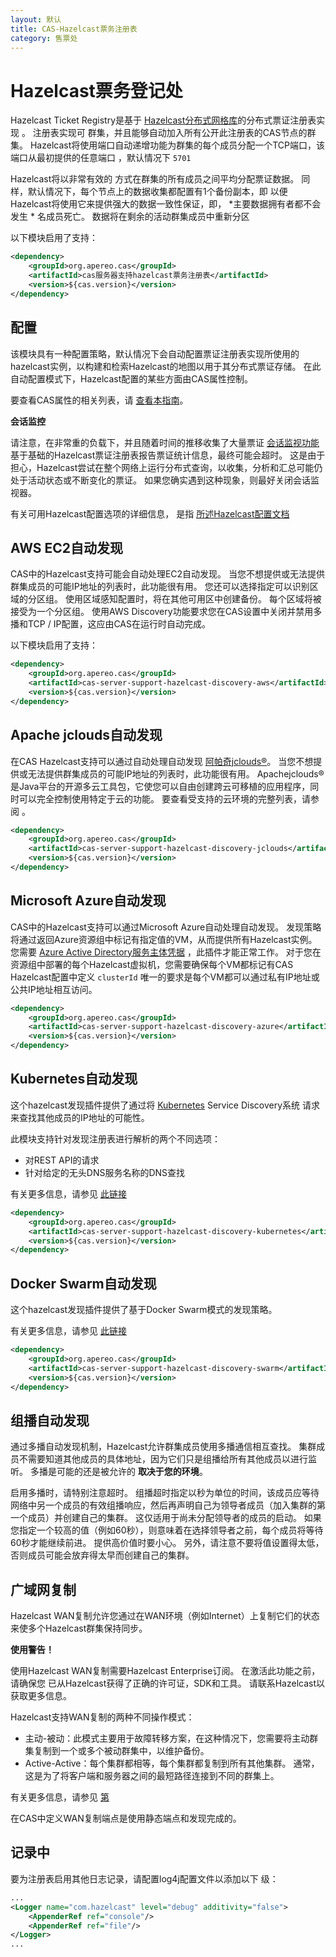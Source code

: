 ```yaml
---
layout: 默认
title: CAS-Hazelcast票务注册表
category: 售票处
---
```


# Hazelcast票务登记处

Hazelcast Ticket Registry是基于 [Hazelcast分布式网格库](http://hazelcast.org/)的分布式票证注册表实现 。 注册表实现可 群集，并且能够自动加入所有公开此注册表的CAS节点的群集。 Hazelcast将使用端口自动递增功能为群集的每个成员分配一个TCP端口，该端口从最初提供的任意端口 ，默认情况下 `5701`

Hazelcast将以非常有效的 方式在群集的所有成员之间平均分配票证数据。 同样，默认情况下，每个节点上的数据收集都配置有1个备份副本，即 以便Hazelcast将使用它来提供强大的数据一致性保证，即， *主要数据拥有者都不会发生 * 名成员死亡。 数据将在剩余的活动群集成员中重新分区

以下模块启用了支持：

```xml
<dependency>
    <groupId>org.apereo.cas</groupId>
    <artifactId>cas服务器支持hazelcast票务注册表</artifactId>
    <version>${cas.version}</version>
</dependency>
```

## 配置

该模块具有一种配置策略，默认情况下会自动配置票证注册表实现所使用的hazelcast实例，以构建和检索Hazelcast的地图以用于其分布式票证存储。 在此自动配置模式下，Hazelcast配置的某些方面由CAS属性控制。

要查看CAS属性的相关列表，请 [查看本指南](../configuration/Configuration-Properties.html#hazelcast-ticket-registry)。

<div class="alert alert-warning"><strong>会话监控</strong><p>请注意，在非常重的负载下，并且随着时间的推移收集了大量票证 <a href="../monitoring/Configuring-Monitoring.html">会话监视功能</a> 基于基础的Hazelcast票证注册表报告票证统计信息，最终可能会超时。 这是由于担心，Hazelcast尝试在整个网络上运行分布式查询，以收集，分析和汇总可能仍处于活动状态或不断变化的票证。 如果您确实遇到这种现象，则最好关闭会话监视器。
</p></div>

有关可用Hazelcast配置选项的详细信息， 是指 [所述Hazelcast配置文档](http://docs.hazelcast.org/docs/3.9.1/manual/html-single/index.html#hazelcast-configuration)

## AWS EC2自动发现

CAS中的Hazelcast支持可能会自动处理EC2自动发现。 当您不想提供或无法提供群集成员的可能IP地址的列表时，此功能很有用。 您还可以选择指定可以识别区域的分区组。 使用区域感知配置时，将在其他可用区中创建备份。 每个区域将被接受为一个分区组。 使用AWS Discovery功能要求您在CAS设置中关闭并禁用多播和TCP / IP配置，这应由CAS在运行时自动完成。

以下模块启用了支持：

```xml
<dependency>
    <groupId>org.apereo.cas</groupId>
    <artifactId>cas-server-support-hazelcast-discovery-aws</artifactId>
    <version>${cas.version}</version>
</dependency>
```

## Apache jclouds自动发现

在CAS Hazelcast支持可以通过自动处理自动发现 [阿帕奇jclouds®](https://jclouds.apache.org/)。 当您不想提供或无法提供群集成员的可能IP地址的列表时，此功能很有用。 Apachejclouds®是Java平台的开源多云工具包，它使您可以自由创建跨云可移植的应用程序，同时可以完全控制使用特定于云的功能。 要查看受支持的云环境的完整列表，请参阅 [](https://jclouds.apache.org/reference/providers/#compute)。

```xml
<dependency>
    <groupId>org.apereo.cas</groupId>
    <artifactId>cas-server-support-hazelcast-discovery-jclouds</artifactId>
    <version>${cas.version}</version>
</dependency>
```

## Microsoft Azure自动发现

CAS中的Hazelcast支持可以通过Microsoft Azure自动处理自动发现。 发现策略将通过返回Azure资源组中标记有指定值的VM，从而提供所有Hazelcast实例。 您需要 [Azure Active Directory服务主体凭据](https://azure.microsoft.com/en-us/documentation/articles/resource-group-create-service-principal-portal/) ，此插件才能正常工作。 对于您在资源组中部署的每个Hazelcast虚拟机，您需要确保每个VM都标记有CAS Hazelcast配置中定义 `clusterId` 唯一的要求是每个VM都可以通过私有IP地址或公共IP地址相互访问。

```xml
<dependency>
    <groupId>org.apereo.cas</groupId>
    <artifactId>cas-server-support-hazelcast-discovery-azure</artifactId>
    <version>${cas.version}</version>
</dependency>
```

## Kubernetes自动发现

这个hazelcast发现插件提供了通过将 [Kubernetes](http://kubernetes.io/) Service Discovery系统 请求来查找其他成员的IP地址的可能性。

此模块支持针对发现注册表进行解析的两个不同选项：

- 对REST API的请求
- 针对给定的无头DNS服务名称的DNS查找

有关更多信息，请参见 [此链接](https://github.com/hazelcast/hazelcast-kubernetes)

```xml
<dependency>
    <groupId>org.apereo.cas</groupId>
    <artifactId>cas-server-support-hazelcast-discovery-kubernetes</artifactId>
    <version>${cas.version}</version>
</dependency>
```

## Docker Swarm自动发现

这个hazelcast发现插件提供了基于Docker Swarm模式的发现策略。

有关更多信息，请参见 [此链接](https://github.com/bitsofinfo/hazelcast-docker-swarm-discovery-spi/)

```xml
<dependency>
    <groupId>org.apereo.cas</groupId>
    <artifactId>cas-server-support-hazelcast-discovery-swarm</artifactId>
    <version>${cas.version}</version>
</dependency>
```

## 组播自动发现

通过多播自动发现机制，Hazelcast允许群集成员使用多播通信相互查找。 集群成员不需要知道其他成员的具体地址，因为它们只是组播给所有其他成员以进行监听。 多播是可能的还是被允许的 **取决于您的环境**。

启用多播时，请特别注意超时。 组播超时指定以秒为单位的时间，该成员应等待网络中另一个成员的有效组播响应，然后再声明自己为领导者成员（加入集群的第一个成员）并创建自己的集群。 这仅适用于尚未分配领导者的成员的启动。 如果您指定一个较高的值（例如60秒），则意味着在选择领导者之前，每个成员将等待60秒才能继续前进。 提供高价值时要小心。 另外，请注意不要将值设置得太低，否则成员可能会放弃得太早而创建自己的集群。

## 广域网复制

Hazelcast WAN复制允许您通过在WAN环境（例如Internet）上复制它们的状态来使多个Hazelcast群集保持同步。

<div class="alert alert-warning"><strong>使用警告！</strong><p>使用Hazelcast WAN复制需要Hazelcast Enterprise订阅。 在激活此功能之前，请确保您 
已从Hazelcast获得了正确的许可证，SDK和工具。 请联系Hazelcast以获取更多信息。</p></div>

Hazelcast支持WAN复制的两种不同操作模式：

- 主动-被动：此模式主要用于故障转移方案，在这种情况下，您需要将主动群集复制到一个或多个被动群集中，以维护备份。
- Active-Active：每个集群都相等，每个集群都复制到所有其他集群。 通常，这是为了将客户端和服务器之间的最短路径连接到不同的群集上。

有关更多信息，请参见 [第](https://hazelcast.com/products/wan-replication/)

在CAS中定义WAN复制端点是使用静态端点和发现完成的。

## 记录中

要为注册表启用其他日志记录，请配置log4j配置文件以添加以下 级：

```xml
...
<Logger name="com.hazelcast" level="debug" additivity="false">
    <AppenderRef ref="console"/>
    <AppenderRef ref="file"/>
</Logger>
...
```
